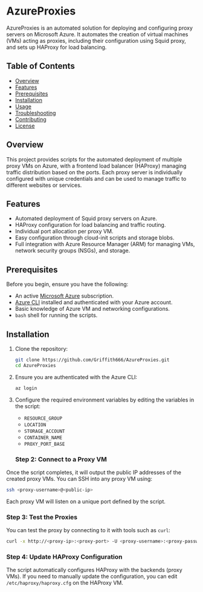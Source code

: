 # AzureProxies

AzureProxies is an automated solution for deploying and configuring proxy servers on Microsoft Azure. It automates the creation of virtual machines (VMs) acting as proxies, including their configuration using Squid proxy, and sets up HAProxy for load balancing.

## Table of Contents
- [Overview](#overview)
- [Features](#features)
- [Prerequisites](#prerequisites)
- [Installation](#installation)
- [Usage](#usage)
- [Troubleshooting](#troubleshooting)
- [Contributing](#contributing)
- [License](#license)

## Overview

This project provides scripts for the automated deployment of multiple proxy VMs on Azure, with a frontend load balancer (HAProxy) managing traffic distribution based on the ports. Each proxy server is individually configured with unique credentials and can be used to manage traffic to different websites or services.

## Features

- Automated deployment of Squid proxy servers on Azure.
- HAProxy configuration for load balancing and traffic routing.
- Individual port allocation per proxy VM.
- Easy configuration through cloud-init scripts and storage blobs.
- Full integration with Azure Resource Manager (ARM) for managing VMs, network security groups (NSGs), and storage.

## Prerequisites

Before you begin, ensure you have the following:

- An active [Microsoft Azure](https://portal.azure.com/) subscription.
- [Azure CLI](https://docs.microsoft.com/en-us/cli/azure/install-azure-cli) installed and authenticated with your Azure account.
- Basic knowledge of Azure VM and networking configurations.
- `bash` shell for running the scripts.

## Installation

1. Clone the repository:

    ```bash
    git clone https://github.com/Griffith666/AzureProxies.git
    cd AzureProxies
    ```

2. Ensure you are authenticated with the Azure CLI:

    ```bash
    az login
    ```

3. Configure the required environment variables by editing the variables in the  script:

    - `RESOURCE_GROUP`
    - `LOCATION`
    - `STORAGE_ACCOUNT`
    - `CONTAINER_NAME`
    - `PROXY_PORT_BASE`
   ### Step 2: Connect to a Proxy VM

Once the script completes, it will output the public IP addresses of the created proxy VMs. You can SSH into any proxy VM using:

```bash
ssh <proxy-username>@<public-ip>
```

Each proxy VM will listen on a unique port defined by the script.

### Step 3: Test the Proxies

You can test the proxy by connecting to it with tools such as `curl`:

```bash
curl -x http://<proxy-ip>:<proxy-port> -U <proxy-username>:<proxy-password> https://www.google.com
```

### Step 4: Update HAProxy Configuration

The script automatically configures HAProxy with the backends (proxy VMs). If you need to manually update the configuration, you can edit `/etc/haproxy/haproxy.cfg` on the HAProxy VM.

